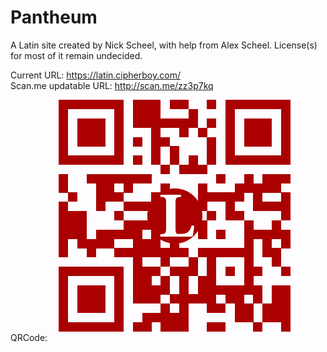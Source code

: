 Pantheum
========

A Latin site created by Nick Scheel, with help from Alex Scheel.
License(s) for most of it remain undecided.

Current URL: https://latin.cipherboy.com/  
Scan.me updatable URL: http://scan.me/zz3p7kq  
QRCode:
![QRCode to scan.me/zz3p7kq](qrcode.png)
